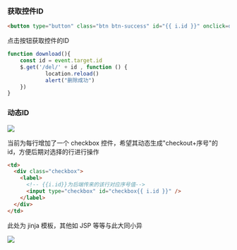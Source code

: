 <!--
 * @Description: 
 * @Version: 1.0
 * @Author: DaLao
 * @Email: dalao_li@163.com
 * @Date: 2022-01-14 16:34:34
 * @LastEditors: dalao
 * @LastEditTime: 2022-04-05 22:03:43
-->

### 获取控件ID

```html
<button type="button" class="btn btn-success" id="{{ i.id }}" onclick=download()>下载</button>
```

点击按钮获取控件的ID

```js
function download(){
    const id = event.target.id
    $.get('/del/' + id , function () {
            location.reload()
            alert("删除成功")
    })
}
```


### 动态ID

![](https://cdn.hurra.ltd/img/20200829232106.png)

当前为每行增加了一个 checkbox 控件，希望其动态生成"checkout+序号"的 id，方便后期对选择的行进行操作

```html
<td>
  <div class="checkbox">
    <label>
      <!-- {{i.id}}为后端传来的该行对应序号值-->
      <input type="checkbox" id="checkbox{{ i.id }}" />
    </label>
  </div>
</td>
```

此处为 jinja 模板，其他如 JSP 等等与此大同小异

![](https://cdn.hurra.ltd/img/20200829232740.png)
